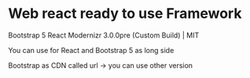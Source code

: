# Web react ready to use Framework 
Bootstrap 5 
React Modernizr 3.0.0pre (Custom Build) | MIT

You can use for React and Bootstrap 5 as long side

Bootstrap as CDN called url -> you can use other version
